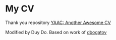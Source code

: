 # My CV

 Thank you repository [YAAC: Another Awesome CV](https://github.com/darwiin/yaac-another-awesome-cv) 
 
 Modified by Duy Do. Based on work of [dbogatov](https://github.com/dbogatov)
 
